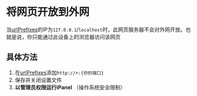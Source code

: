 # 将网页开放到外网

当[urlPrefixes](setting#urlprefixes)的IP为`127.0.0.1`/`localhost`时，此网页服务器不会对外网开放。也就是说，你只能通过此设备上的浏览器访问该网页

## 具体方法

1. 在[urlPrefixes](setting#urlprefixes)添加`http://+:{你的端口}`
2. 保存并关闭设置文件
3. **以管理员权限运行iPanel** （操作系统安全限制）
